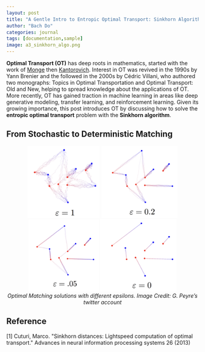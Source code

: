 ```yaml
---
layout: post
title: "A Gentle Intro to Entropic Optimal Transport: Sinkhorn Algorithm"
author: "Bach Do"
categories: journal
tags: [documentation,sample]
image: a3_sinkhorn_algo.png
---
```


**Optimal Transport (OT)** has deep roots in mathematics, started with the work of [Monge](https://tinyurl.com/4aa33a2f) then [Kantorovich](https://tinyurl.com/bdeys323). Interest in OT was revived in the 1990s by Yann Brenier and the followed in the 2000s by Cédric Villani, who authored two monographs: Topics in Optimal Transportation and Optimal Transport: Old and New, helping to spread knowledge about the applications of OT. More recently, OT has gained traction in machine learning in areas like deep generative modeling, transfer learning, and reinforcement learning. Given its growing importance, this post introduces OT by discussing how to solve the **entropic optimal transport** problem with the **Sinkhorn algorithm**.

## From Stochastic to Deterministic Matching

<p align="center">
<img src="https://github.com/bachvietdo01/bachvietdo01.github.io/blob/main/assets/img/a3_sinkhorn_eps100.png?raw=true" alt="eps100" width="190"/>
<img src="https://github.com/bachvietdo01/bachvietdo01.github.io/blob/main/assets/img/a3_sinkhorn_eps020.png?raw=true" alt="eps020" width="200"/>
<img src="https://github.com/bachvietdo01/bachvietdo01.github.io/blob/main/assets/img/a3_sinkhorn_eps005.png?raw=true" alt="eps005" width="185"/>
<img src="https://github.com/bachvietdo01/bachvietdo01.github.io/blob/main/assets/img/a3_sinkhorn_eps000.png?raw=true" alt="eps000" width="200"/>
<br>
<em>Optimal Matching solutions with different epsilons. Image Credit: G. Peyre’s twitter account</em>
</p>


## Reference

[1] Cuturi, Marco. "Sinkhorn distances: Lightspeed computation of optimal transport." Advances in neural information processing systems 26 (2013)






